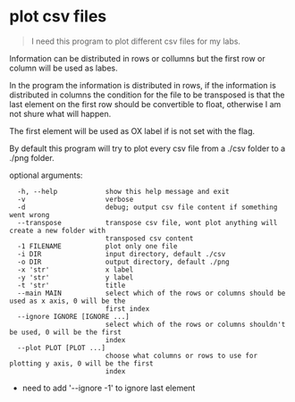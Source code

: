 # plot csv files

> I need this program to plot different csv files for my labs.

Information can be distributed in rows or collumns but the first row or column 
will be used as labes.

In the program the information is distributed in rows, if the information is
distributed in columns the condition for the file to be transposed is that the
last element on the first row should be convertible to float, otherwise I am not
shure what will happen.

The first element will be used as OX label if is not set with the flag.

By default this program will try to plot every csv file from a ./csv folder to 
a ./png folder.

optional arguments:
```
  -h, --help            show this help message and exit
  -v                    verbose
  -d                    debug; output csv file content if something went wrong
  --transpose           transpose csv file, wont plot anything will create a new folder with
                        transposed csv content
  -1 FILENAME           plot only one file
  -i DIR                input directory, default ./csv
  -o DIR                output directory, default ./png
  -x 'str'              x label
  -y 'str'              y label
  -t 'str'              title
  --main MAIN           select which of the rows or columns should be used as x axis, 0 will be the
                        first index
  --ignore IGNORE [IGNORE ...]
                        select which of the rows or columns shouldn't be used, 0 will be the first
                        index
  --plot PLOT [PLOT ...]
                        choose what columns or rows to use for plotting y axis, 0 will be the first
                        index
```
- need to add '--ignore -1' to ignore last element
